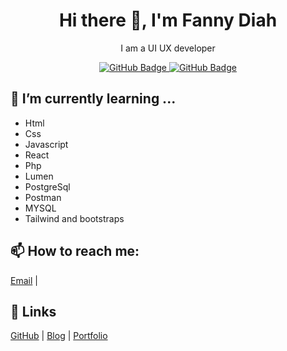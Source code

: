 <!-- README.md -->

<h1 align="center">Hi there 👋, I'm Fanny Diah</h1>

<p align="center">
  I am a UI UX developer
</p>

<p align="center">
  <a href="https://github.com/bintangmayra?tab=followers">
    <img src="https://img.shields.io/github/followers/bintangmayra?label=Followers&style=social" alt="GitHub Badge">
  </a>
  <a href="https://github.com/bintangmayra?tab=repositories">
    <img src="https://img.shields.io/github/stars/bintangmayra?label=Stars&style=social" alt="GitHub Badge">
  </a>
</p>

<h2>🌱 I’m currently learning ...</h2>
<ul>
  <li>Html</li>
  <li>Css</li>
  <li>Javascript</li>
  <li>React </li>
  <li>Php</li>
  <li>Lumen</li>
  <li>PostgreSql</li>
  <li>Postman</li>
  <li>MYSQL</li>
  <li>Tailwind and bootstraps</li>
</ul>

<h2>📫 How to reach me:</h2>
<p>
  <a href="mailto:fnnydh@email.com">Email</a> |
<!--   <a href="https://linkedin.com/in/bintangmayra">LinkedIn</a> | -->
<!--   <a href="https://twitter.com/bintangmayra">Twitter</a>
</p> -->

<h2>🔗 Links</h2>
<p>
  <a href="https://github.com/dhfanny">GitHub</a> |
  <a href="https://blog.bintangmayra.com">Blog</a> |
  <a href="https://fannydh.netlify.app">Portfolio</a> 
</p>
